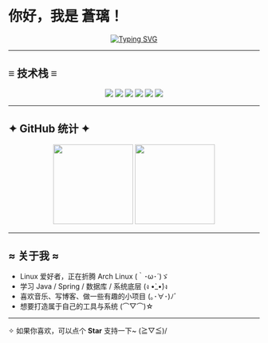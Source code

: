 # 你好，我是 蒼璃！

<p align="center">
  <a href="https://git.io/typing-svg">
    <img src="https://readme-typing-svg.demolab.com?font=Fira+Code&pause=1000&color=1E90FF&center=true&vCenter=true&width=600&lines=热爱技术~;喜欢写博客~;探索世界~;Arch+Linux+爱好者;正在学习Java+与+Spring;一路折腾一路成长~" alt="Typing SVG" />
  </a>
</p>


---

## ≡ 技术栈 ≡
<p align="center">
  <img src="https://img.shields.io/badge/Java-%23ED8B00.svg?style=for-the-badge&logo=openjdk&logoColor=white"/>
  <img src="https://img.shields.io/badge/Spring-%236DB33F.svg?style=for-the-badge&logo=spring&logoColor=white"/>
  <img src="https://img.shields.io/badge/Arch_Linux-1793D1.svg?style=for-the-badge&logo=arch-linux&logoColor=white"/>
  <img src="https://img.shields.io/badge/Markdown-000000.svg?style=for-the-badge&logo=markdown&logoColor=white"/>
  <img src="https://img.shields.io/badge/Git-F05032.svg?style=for-the-badge&logo=git&logoColor=white"/>
  <img src="https://img.shields.io/badge/MySQL-4479A1.svg?style=for-the-badge&logo=mysql&logoColor=white"/>
</p>

---

## ✦ GitHub 统计 ✦
<p align="center">
  <img src="https://github-readme-stats.vercel.app/api?username=s0raLin&show_icons=true&theme=tokyonight&hide_border=true" height="160"/>
  <img src="https://github-readme-stats.vercel.app/api/top-langs/?username=s0raLin&layout=compact&theme=tokyonight&hide_border=true" height="160"/>
</p>

---

## ≈ 关于我 ≈
- Linux 爱好者，正在折腾 Arch Linux  (｀･ω･´)ゞ  
- 学习 Java / Spring / 数据库 / 系统底层  (ง •̀_•́)ง  
- 喜欢音乐、写博客、做一些有趣的小项目  (｡･∀･)ﾉﾞ  
- 想要打造属于自己的工具与系统  (⌒▽⌒)☆  

---

✧ 如果你喜欢，可以点个 **Star** 支持一下~ (≧▽≦)/
